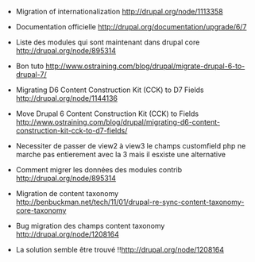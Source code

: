 * Migration of internationalization 
http://drupal.org/node/1113358
* Documentation officielle	http://drupal.org/documentation/upgrade/6/7
* Liste des modules qui sont maintenant dans drupal core	http://drupal.org/node/895314
* Bon tuto http://www.ostraining.com/blog/drupal/migrate-drupal-6-to-drupal-7/
* Migrating D6 Content Construction Kit (CCK) to D7 Fields http://drupal.org/node/1144136

* Move Drupal 6 Content Construction Kit (CCK) to Fields http://www.ostraining.com/blog/drupal/migrating-d6-content-construction-kit-cck-to-d7-fields/
* Necessiter de passer de view2 à view3	 le champs customfield php ne marche pas entierement avec la 3 mais il esxiste une alternative 	
* Comment migrer les données des modules contrib	http://drupal.org/node/895314
* Migration de content taxonomy http://benbuckman.net/tech/11/01/drupal-re-sync-content-taxonomy-core-taxonomy
* Bug migration des champs content taxonomy 	http://drupal.org/node/1208164
* La solution semble être trouvé !!http://drupal.org/node/1208164